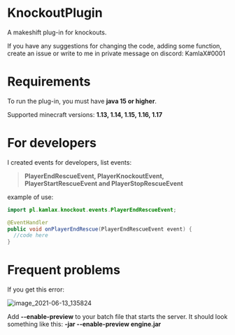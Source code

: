 # KnockoutPlugin
A makeshift plug-in for knockouts.

If you have any suggestions for changing the code, adding some function, create an issue or write to me in private message on discord: KamlaX#0001

# Requirements
To run the plug-in, you must have **java 15 or higher**. 

Supported minecraft versions: **1.13, 1.14, 1.15, 1.16, 1.17**
# For developers
I created events for developers, list events:

> **PlayerEndRescueEvent, PlayerKnockoutEvent, PlayerStartRescueEvent and PlayerStopRescueEvent**

example of use:

```java
import pl.kamlax.knockout.events.PlayerEndRescueEvent;

@EventHandler
public void onPlayerEndRescue(PlayerEndRescueEvent event) { 
  //code here
}
```

# Frequent problems
If you get this error:

![image_2021-06-13_135824](https://user-images.githubusercontent.com/40739398/121806252-6a219300-cc4f-11eb-8ce1-adbdfdc35ee8.png)

Add **--enable-preview** to your batch file that starts the server. 
It should look something like this: **-jar --enable-preview engine.jar**
